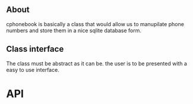 ## About
cphonebook is basically a class that would allow us to 
manupilate phone numbers and store them in a nice sqlite
database form.


## Class interface
The class must be abstract as it can be. the user is to be
presented with a easy to use interface.

# API

